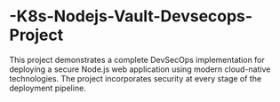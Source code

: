 # -K8s-Nodejs-Vault-Devsecops-Project
This project demonstrates a complete DevSecOps implementation for deploying a secure Node.js web application using modern cloud-native technologies. The project incorporates security at every stage of the deployment pipeline.
